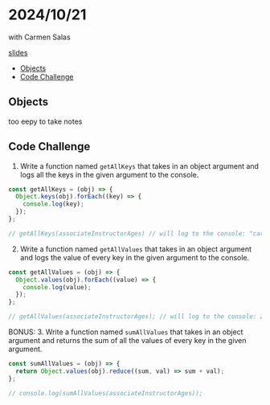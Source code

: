 # 2024/10/21

with Carmen Salas

[slides](https://docs.google.com/presentation/d/102aTalPpKGd5_sMtLjyfpW-NGw4lj-gmIOcqJhdW6Yg/edit)

- [Objects](#objects)
- [Code Challenge](#code-challenge---cc-10)

## Objects

too eepy to take notes

## Code Challenge

1. Write a function named `getAllKeys` that takes in an object argument and logs all the keys in the given argument to the console.

```js
const getAllKeys = (obj) => {
  Object.keys(obj).forEach((key) => {
    console.log(key);
  });
};

// getAllKeys(associateInstructorAges) // will log to the console: "carmen", "itzel", "zo"
```

2. Write a function named `getAllValues` that takes in an object argument and logs the value of every key in the given argument to the console.

```js
const getAllValues = (obj) => {
  Object.values(obj).forEach((value) => {
    console.log(value);
  });
};

// getAllValues(associateInstructorAges); // will log to the console: 22, 22, 23
```

BONUS: 3. Write a function named `sumAllValues` that takes in an object argument and returns the sum of all the values of every key in the given argument.

```js
const sumAllValues = (obj) => {
  return Object.values(obj).reduce((sum, val) => sum + val);
};

// console.log(sumAllValues(associateInstructorAges));
```

